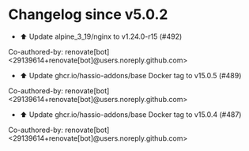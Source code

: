 # Changelog since v5.0.2
- ⬆️ Update alpine_3_19/nginx to v1.24.0-r15 (#492)

Co-authored-by: renovate[bot] <29139614+renovate[bot]@users.noreply.github.com> 
- ⬆️ Update ghcr.io/hassio-addons/base Docker tag to v15.0.5 (#489)

Co-authored-by: renovate[bot] <29139614+renovate[bot]@users.noreply.github.com> 
- ⬆️ Update ghcr.io/hassio-addons/base Docker tag to v15.0.4 (#487)

Co-authored-by: renovate[bot] <29139614+renovate[bot]@users.noreply.github.com> 
